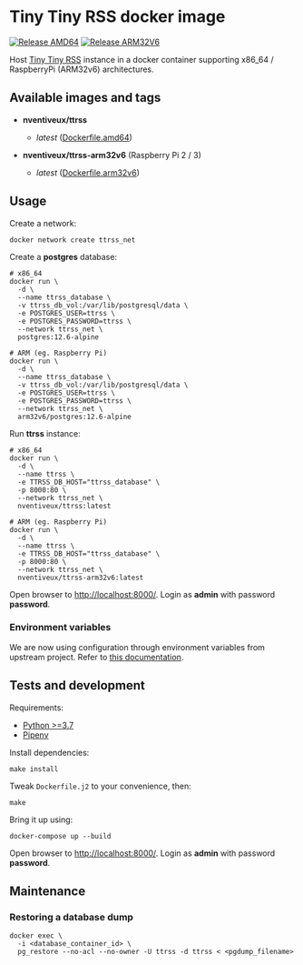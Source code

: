 # Tiny Tiny RSS docker image

[![Release AMD64](https://github.com/nVentiveUX/docker-ttrss/actions/workflows/release-amd64.yaml/badge.svg)](https://github.com/nVentiveUX/docker-ttrss/actions/workflows/release-amd64.yaml) [![Release ARM32V6](https://github.com/nVentiveUX/docker-ttrss/actions/workflows/release-arm32v6.yaml/badge.svg)](https://github.com/nVentiveUX/docker-ttrss/actions/workflows/release-arm32v6.yaml)

Host [Tiny Tiny RSS](https://tt-rss.org/) instance in a docker container supporting x86_64 / RaspberryPi (ARM32v6) architectures.

## Available images and tags

* **nventiveux/ttrss**
  * *latest* ([Dockerfile.amd64](https://github.com/nVentiveUX/docker-ttrss/blob/master/Dockerfile.amd64))

* **nventiveux/ttrss-arm32v6** (Raspberry Pi 2 / 3)
  * *latest* ([Dockerfile.arm32v6](https://github.com/nVentiveUX/docker-ttrss/blob/master/Dockerfile.arm32v6))

## Usage

Create a network:

```shell
docker network create ttrss_net
```

Create a **postgres** database:

```shell
# x86_64
docker run \
  -d \
  --name ttrss_database \
  -v ttrss_db_vol:/var/lib/postgresql/data \
  -e POSTGRES_USER=ttrss \
  -e POSTGRES_PASSWORD=ttrss \
  --network ttrss_net \
  postgres:12.6-alpine

# ARM (eg. Raspberry Pi)
docker run \
  -d \
  --name ttrss_database \
  -v ttrss_db_vol:/var/lib/postgresql/data \
  -e POSTGRES_USER=ttrss \
  -e POSTGRES_PASSWORD=ttrss \
  --network ttrss_net \
  arm32v6/postgres:12.6-alpine
```

Run **ttrss** instance:

```shell
# x86_64
docker run \
  -d \
  --name ttrss \
  -e TTRSS_DB_HOST="ttrss_database" \
  -p 8000:80 \
  --network ttrss_net \
  nventiveux/ttrss:latest

# ARM (eg. Raspberry Pi)
docker run \
  -d \
  --name ttrss \
  -e TTRSS_DB_HOST="ttrss_database" \
  -p 8000:80 \
  --network ttrss_net \
  nventiveux/ttrss-arm32v6:latest
```

Open browser to [http://localhost:8000/](http://localhost:8000/). Login as **admin** with password **password**.

### Environment variables

We are now using configuration through environment variables from upstream project. Refer to [this documentation](https://tt-rss.org/wiki/GlobalConfig).

## Tests and development

Requirements:

* [Python >=3.7](https://www.python.org/)
* [Pipenv](https://pypi.org/project/pipenv/)

Install dependencies:

```shell
make install
```

Tweak `Dockerfile.j2` to your convenience, then:

```shell
make
```

Bring it up using:

```shell
docker-compose up --build
```

Open browser to [http://localhost:8000/](http://localhost:8000/). Login as **admin** with password **password**.

## Maintenance

### Restoring a database dump

```shell
docker exec \
  -i <database_container_id> \
  pg_restore --no-acl --no-owner -U ttrss -d ttrss < <pgdump_filename>
```
